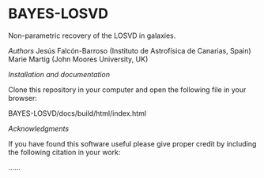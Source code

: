 # BAYES-LOSVD

Non-parametric recovery of the LOSVD in galaxies.

*Authors*
Jesús Falcón-Barroso (Instituto de Astrofísica de Canarias, Spain)
Marie Martig (John Moores University, UK)

*Installation and documentation*

Clone this repository in your computer and open the following file in your browser:

BAYES-LOSVD/docs/build/html/index.html

*Acknowledgments*

If you have found this software useful please give proper credit by including the following citation in your work:

......

